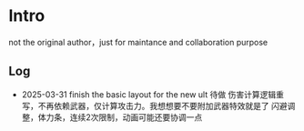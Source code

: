 # Intro
not the original author，just for maintance and collaboration purpose

## Log
- 2025-03-31
  finish the basic layout for the new ult
  待做 伤害计算逻辑重写，不再依赖武器，仅计算攻击力。我想想要不要附加武器特效就是了
  闪避调整，体力条，连续2次限制，动画可能还要协调一点